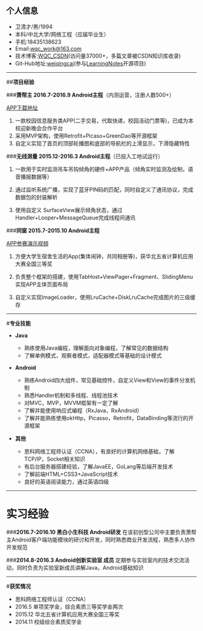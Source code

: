 ## **个人信息**

-  卫清才/男/1994
-  本科/中北大学/网络工程（应届毕业生）
-  手机:18435138623
-  Email:wqc_work@163.com
-  技术博客:[WQC_CSDN](http://blog.csdn.net/wqc_csdn)(访问量37000+，多篇文章被CSDN知识库收录)
-  Git-Hub地址:[weiqingcai](https://github.com/weiqingcai)(参与[LearningNotes](https://github.com/weiqingcai/LearningNotes)开源项目)


----

##**项目经验**

###**萧帮主 2016.7-2016.9 Android主程**（内测运营，注册人数500+）

[APP下载地址](http://fir.im/xbz)

1.  一款校园信息服务类APP(二手交易，代取快递，校园活动门票等)，已成为本校迎新晚会合作平台
2.  采用MVP架构，使用Retrofit+Picaso+GreenDao等开源框架
3.  自定义实现了首页的顶部轮播图和底部的导航栏的上滑显示，下滑隐藏特性

###**无线测量 2015.12-2016.3 Android主程**（已投入工地试运行）

1.  一款用于实时监测吊车吊钩倾角的硬件+APP产品（倾角实时监测及绘制，语音播报数据等）

2.  通过监听系统广播，实现了蓝牙PIN码的匹配，同时自定义了通讯协议，完成数据包的封装解析

3.  使用自定义 SurfaceView展示倾角状态，通过Handler+Looper+MessageQueue完成线程间通讯

###**同窗 2015.7-2015.10 Android主程**

[APP参赛演示视频](http://v.youku.com/v_show/id_XMTM2MDQwMzc2OA==.html?from=s1.8-1-1.2&spm=a2h0k.8191407.0.0)

1. 方便大学生宿舍生活的App(集体闹钟，共同相册等)，获华北五省计算机应用大赛全国三等奖

2. 负责整个框架的搭建，使用TabHost+ViewPager+Fragment、SlidingMenu实现APP主体页面布局

3. 自定义实现ImageLoader，使用LruCache+DiskLruCache完成图片的三级缓存

--------
#**专业技能**
- **Java**
  - 熟练使用Java编程，理解面向对象编程，了解常见的数据结构
  - 了解单例模式，观察者模式，适配器模式等基础的设计模式


- **Android**
  - 熟练Android四大组件，常见基础控件，自定义View和View的事件分发机制
  - 熟悉Handler机制和多线程、线程池技术
  - 对MVC，MVP，MVVM框架有一定了解
  - 了解并能使用响应式编程（RxJava，RxAndroid）
  - 了解并能熟练使用okHttp，Picasso，Retrofit，DataBinding等流行的开源框架

- **其他**
  - 思科网络工程师认证（CCNA），有良好的计算机网络基础，了解TCP/IP，Socket相关知识
  - 有后台服务器搭建经验，了解JavaEE，GoLang等后端开发技术
  - 了解前端HTML+CSS3+JavaScript技术
  - 良好的英语阅读能力，通过英语四级


----



# **实习经验**

###**2016.7-2016.10 黑白小生科技 Android研发**
在该初创型公司中主要负责萧帮主Android客户端功能模块的研讨和开发，同时熟悉商业开发流程，熟悉多人协作开发规范

###**2014.8-2016.3 Android创新实验室 成员**
定期参与实验室内的技术交流活动，同时负责为实验室新成员讲解Java，Android基础知识

----
#**获奖情况**
-  思科网络工程师认证（CCNA）
-  2016.5 单项奖学金，综合素质三等奖学金两次
-  2015.12 华北五省计算机应用大赛全国三等奖
-  2014.11 校级综合素质奖学金
